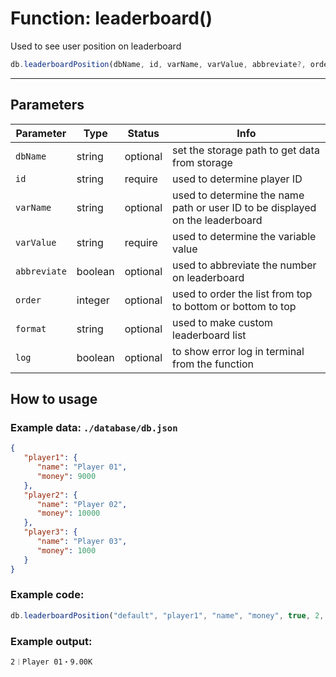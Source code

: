 # Function: leaderboard()

Used to see user position on leaderboard

```js
db.leaderboardPosition(dbName, id, varName, varValue, abbreviate?, order, format, log);
```

---
## Parameters

| Parameter | Type | Status | Info | 
| --- | --- | --- | --- | 
| `dbName` | string | optional | set the storage path to get data from storage |
| `id` | string | require | used to determine player ID |
| `varName` | string | optional | used to determine the name path or user ID to be displayed on the leaderboard |
| `varValue` | string | require | used to determine the variable value |
| `abbreviate` | boolean | optional | used to abbreviate the number on leaderboard |
| `order` | integer | optional | used to order the list from top to bottom or bottom to top |
| `format` | string | optional | used to make custom leaderboard list |
| `log` | boolean | optional | to show error log in terminal from the function |

## How to usage

### Example data: `./database/db.json`
```json
{
   "player1": {
      "name": "Player 01",
      "money": 9000
   },
   "player2": {
      "name": "Player 02",
      "money": 10000
   },
   "player3": {
      "name": "Player 03",
      "money": 1000
   }
}
```

### Example code:
```js
db.leaderboardPosition("default", "player1", "name", "money", true, 2, "{rank}︱{name}・{value}")
```

### Example output:
```bash
2︱Player 01・9.00K
```